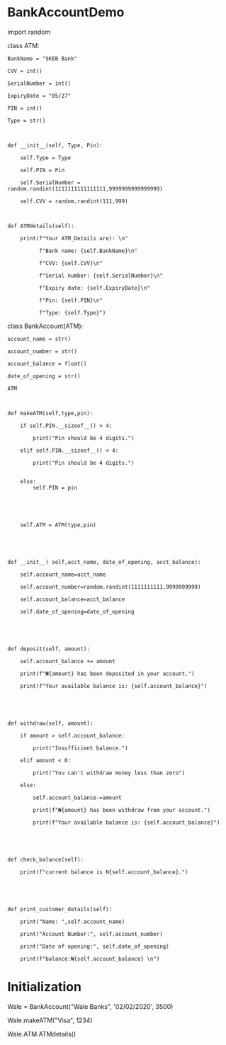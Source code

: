 # BankAccountDemo



import random



class ATM:

    BankName = "SKEB Bank"

    CVV = int()

    SerialNumber = int()

    ExpiryDate = "05/27"

    PIN = int()

    Type = str()



    def __init__(self, Type, Pin):

        self.Type = Type

        self.PIN = Pin

        self.SerialNumber = random.randint(1111111111111111,9999999999999999)

        self.CVV = random.randint(111,999)



    def ATMdetails(self):

        print(f"Your ATM_Details are): \n"

              f"Bank name: {self.BankName}\n"

              f"CVV: {self.CVV}\n"

              f"Serial number: {self.SerialNumber}\n"

              f"Expiry date: {self.ExpiryDate}\n"

              f"Pin: {self.PIN}\n"

              f"Type: {self.Type}")





class BankAccount(ATM):



    account_name = str()

    account_number = str()

    account_balance = float()

    date_of_opening = str()

    ATM



    def makeATM(self,type,pin):

        if self.PIN.__sizeof__() > 4:

            print("Pin should be 4 digits.")

        elif self.PIN.__sizeof__() < 4:

            print("Pin should be 4 digits.")
        

        else:
            self.PIN = pin





        self.ATM = ATM(type,pin)





    def __init__( self,acct_name, date_of_opening, acct_balance):

        self.account_name=acct_name

        self.account_number=random.randint(1111111111,9999999999)

        self.account_balance=acct_balance

        self.date_of_opening=date_of_opening





    def deposit(self, amount):

        self.account_balance += amount

        print(f"₦{amount} has been deposited in your account.")

        print(f"Your available balance is: {self.account_balance}")





    def withdraw(self, amount):

        if amount > self.account_balance:

            print("Insufficient balance.")

        elif amount < 0:

            print("You can't withdraw money less than zero")

        else:

            self.account_balance-=amount

            print(f"₦{amount} has been withdraw from your account.")

            print(f"Your available balance is: {self.account_balance}")





    def check_balance(self):

        print(f"current balance is N{self.account_balance}.")





    def print_customer_details(self):

        print("Name: ",self.account_name)

        print("Account Number:", self.account_number)

        print("Date of opening:", self.date_of_opening)

        print(f"balance:₦{self.account_balance} \n")



# Initialization

Wale = BankAccount("Wale Banks", '02/02/2020', 3500)


Wale.makeATM("Visa", 1234)


Wale.ATM.ATMdetails()
